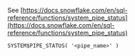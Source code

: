 See [https://docs.snowflake.com/en/sql-reference/functions/system_pipe_status](https://docs.snowflake.com/en/sql-reference/functions/system_pipe_status)
```
SYSTEM$PIPE_STATUS( '<pipe_name>' )
```
